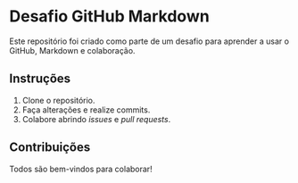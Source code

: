# Desafio GitHub Markdown

Este repositório foi criado como parte de um desafio para aprender a usar o GitHub, Markdown e colaboração.

## Instruções

1. Clone o repositório.
2. Faça alterações e realize commits.
3. Colabore abrindo _issues_ e _pull requests_.


## Contribuições

Todos são bem-vindos para colaborar!
